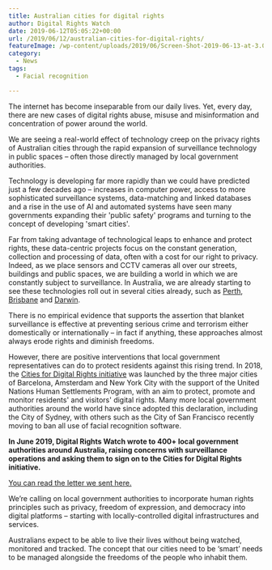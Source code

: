 ```yaml
---
title: Australian cities for digital rights
author: Digital Rights Watch
date: 2019-06-12T05:05:22+00:00
url: /2019/06/12/australian-cities-for-digital-rights/
featureImage: /wp-content/uploads/2019/06/Screen-Shot-2019-06-13-at-3.08.02-pm.png
category:
  - News
tags:
  - Facial recognition

---
```

The internet has become inseparable from our daily lives. Yet, every day, there are new cases of digital rights abuse, misuse and misinformation and concentration of power around the world.

We are seeing a real-world effect of technology creep on the privacy rights of Australian cities through the rapid expansion of surveillance technology in public spaces &#8211; often those directly managed by local government authorities.

Technology is developing far more rapidly than we could have predicted just a few decades ago &#8211; increases in computer power, access to more sophisticated surveillance systems, data-matching and linked databases and a rise in the use of AI and automated systems have seen many governments expanding their 'public safety' programs and turning to the concept of developing 'smart cities'.

Far from taking advantage of technological leaps to enhance and protect rights, these data-centric projects focus on the constant generation, collection and processing of data, often with a cost for our right to privacy. Indeed, as we place sensors and CCTV cameras all over our streets, buildings and public spaces, we are building a world in which we are constantly subject to surveillance. In Australia, we are already starting to see these technologies roll out in several cities already, such as [Perth][1], [Brisbane][2] and [Darwin][3].

There is no empirical evidence that supports the assertion that blanket surveillance is effective at preventing serious crime and terrorism either domestically or internationally &#8211; in fact if anything, these approaches almost always erode rights and diminish freedoms.

However, there are positive interventions that local government representatives can do to protect residents against this rising trend. In 2018, the [Cities for Digital Rights initiative][4] was launched by the three major cities of Barcelona, Amsterdam and New York City with the support of the United Nations Human Settlements Program, with an aim to protect, promote and monitor residents' and visitors' digital rights. Many more local government authorities around the world have since adopted this declaration, including the City of Sydney, with others such as the City of San Francisco recently moving to ban all use of facial recognition software.

**In June 2019, Digital Rights Watch wrote to 400+ local government authorities around Australia, raising concerns with surveillance operations and asking them to sign on to the Cities for Digital Rights initiative.**

[You can read the letter we sent here.][5]

We&#8217;re calling on local government authorities to incorporate human rights principles such as privacy, freedom of expression, and democracy into digital platforms &#8211; starting with locally-controlled digital infrastructures and services.

Australians expect to be able to live their lives without being watched, monitored and tracked. The concept that our cities need to be &#8216;smart&#8217; needs to be managed alongside the freedoms of the people who inhabit them.

 [1]: https://thewest.com.au/news/perth/city-of-perth-briefcam-technology-to-go-live-before-june-as-part-of-1-million-smart-cities-trial-ng-b881172364z
 [2]: https://www.skynews.com.au/details/_6012800088001
 [3]: https://www.lifehacker.com.au/2019/04/chinas-people-monitoring-software-being-deployed-in-darwin/
 [4]: https://citiesfordigitalrights.org
 [5]: /wp-content/uploads/2019/06/Local-Govt-Cities-for-Digital-Rights.pdf
